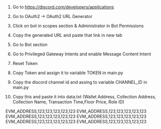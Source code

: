 1) Go to https://discord.com/developers/applications

2) Go to OAuth2 -> OAuth2 URL Generator

3) Click on bot in scopes section & Administrator in Bot Permissions

4) Copy the generated URL and paste that link in new tab

5) Go to Bot section

6) Go to Privileged Gateway Intents and enable Message Content Intent

7) Reset Token

8) Copy Token and assign it to variable TOKEN in main.py

9) Copy the discord channel id and assing to variable CHANNEL_ID in main.py

8) Copy this and paste it into data.txt (Wallet Address, Collection Address, Collection Name, Transaction Time,Floor Price, Role ID)

EVM_ADDRESS,123,123,123,123,123
EVM_ADDRESS,123,123,123,123,123
EVM_ADDRESS,123,123,123,123,123
EVM_ADDRESS,123,123,123,123,123
EVM_ADDRESS,123,123,123,123,123
EVM_ADDRESS,123,123,123,123,123
